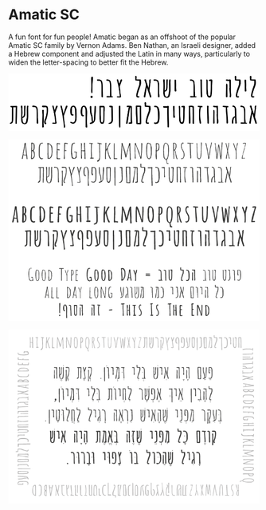 # Amatic SC

A fun font for fun people!
Amatic began as an offshoot of the popular Amatic SC family by Vernon Adams. 
Ben Nathan, an Israeli designer, added a Hebrew component and adjusted the Latin in many ways, particularly to widen the letter-spacing to better fit the Hebrew.

![Amatic Preview 1](documentation/1.png)

![Amatic Preview 2](documentation/2.png)

![Amatic Preview 3](documentation/3.png)